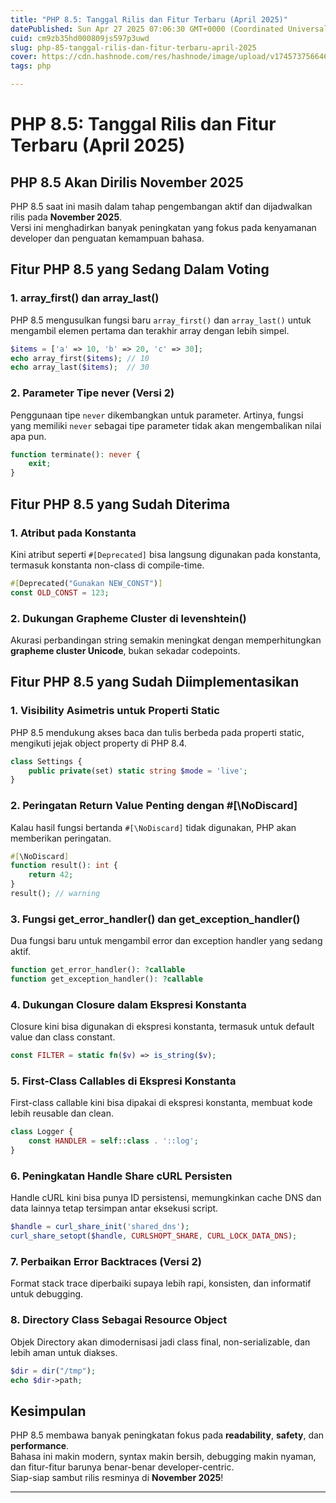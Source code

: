```yaml
---
title: "PHP 8.5: Tanggal Rilis dan Fitur Terbaru (April 2025)"
datePublished: Sun Apr 27 2025 07:06:30 GMT+0000 (Coordinated Universal Time)
cuid: cm9zb35hd000809js597p3uwd
slug: php-85-tanggal-rilis-dan-fitur-terbaru-april-2025
cover: https://cdn.hashnode.com/res/hashnode/image/upload/v1745737566464/8c44d34c-2ff4-4aad-b6ab-51a6f28cfd8c.webp
tags: php

---
```


# PHP 8.5: Tanggal Rilis dan Fitur Terbaru (April 2025)

## PHP 8.5 Akan Dirilis November 2025

PHP 8.5 saat ini masih dalam tahap pengembangan aktif dan dijadwalkan rilis pada **November 2025**.  
Versi ini menghadirkan banyak peningkatan yang fokus pada kenyamanan developer dan penguatan kemampuan bahasa.

## Fitur PHP 8.5 yang Sedang Dalam Voting

### 1. array_first() dan array_last()

PHP 8.5 mengusulkan fungsi baru `array_first()` dan `array_last()` untuk mengambil elemen pertama dan terakhir array dengan lebih simpel.

```php
$items = ['a' => 10, 'b' => 20, 'c' => 30];
echo array_first($items); // 10
echo array_last($items);  // 30
```

### 2. Parameter Tipe never (Versi 2)

Penggunaan tipe `never` dikembangkan untuk parameter. Artinya, fungsi yang memiliki `never` sebagai tipe parameter tidak akan mengembalikan nilai apa pun.

```php
function terminate(): never {
    exit;
}
```

## Fitur PHP 8.5 yang Sudah Diterima

### 1. Atribut pada Konstanta

Kini atribut seperti `#[Deprecated]` bisa langsung digunakan pada konstanta, termasuk konstanta non-class di compile-time.

```php
#[Deprecated("Gunakan NEW_CONST")]
const OLD_CONST = 123;
```

### 2. Dukungan Grapheme Cluster di levenshtein()

Akurasi perbandingan string semakin meningkat dengan memperhitungkan **grapheme cluster Unicode**, bukan sekadar codepoints.

## Fitur PHP 8.5 yang Sudah Diimplementasikan

### 1. Visibility Asimetris untuk Properti Static

PHP 8.5 mendukung akses baca dan tulis berbeda pada properti static, mengikuti jejak object property di PHP 8.4.

```php
class Settings {
    public private(set) static string $mode = 'live';
}
```

### 2. Peringatan Return Value Penting dengan #[\NoDiscard]

Kalau hasil fungsi bertanda `#[\NoDiscard]` tidak digunakan, PHP akan memberikan peringatan.

```php
#[\NoDiscard]
function result(): int {
    return 42;
}
result(); // warning
```

### 3. Fungsi get_error_handler() dan get_exception_handler()

Dua fungsi baru untuk mengambil error dan exception handler yang sedang aktif.

```php
function get_error_handler(): ?callable
function get_exception_handler(): ?callable
```

### 4. Dukungan Closure dalam Ekspresi Konstanta

Closure kini bisa digunakan di ekspresi konstanta, termasuk untuk default value dan class constant.

```php
const FILTER = static fn($v) => is_string($v);
```

### 5. First-Class Callables di Ekspresi Konstanta

First-class callable kini bisa dipakai di ekspresi konstanta, membuat kode lebih reusable dan clean.

```php
class Logger {
    const HANDLER = self::class . '::log';
}
```

### 6. Peningkatan Handle Share cURL Persisten

Handle cURL kini bisa punya ID persistensi, memungkinkan cache DNS dan data lainnya tetap tersimpan antar eksekusi script.

```php
$handle = curl_share_init('shared_dns');
curl_share_setopt($handle, CURLSHOPT_SHARE, CURL_LOCK_DATA_DNS);
```

### 7. Perbaikan Error Backtraces (Versi 2)

Format stack trace diperbaiki supaya lebih rapi, konsisten, dan informatif untuk debugging.

### 8. Directory Class Sebagai Resource Object

Objek Directory akan dimodernisasi jadi class final, non-serializable, dan lebih aman untuk diakses.

```php
$dir = dir("/tmp");
echo $dir->path;
```

## Kesimpulan

PHP 8.5 membawa banyak peningkatan fokus pada **readability**, **safety**, dan **performance**.  
Bahasa ini makin modern, syntax makin bersih, debugging makin nyaman, dan fitur-fitur barunya benar-benar developer-centric.  
Siap-siap sambut rilis resminya di **November 2025**!

---